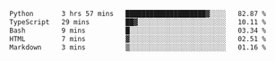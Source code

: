 <!--START_SECTION:waka-->

```txt
Python       3 hrs 57 mins   ████████████████████▓░░░░   82.87 %
TypeScript   29 mins         ██▓░░░░░░░░░░░░░░░░░░░░░░   10.11 %
Bash         9 mins          █░░░░░░░░░░░░░░░░░░░░░░░░   03.34 %
HTML         7 mins          ▓░░░░░░░░░░░░░░░░░░░░░░░░   02.51 %
Markdown     3 mins          ▒░░░░░░░░░░░░░░░░░░░░░░░░   01.16 %
```

<!--END_SECTION:waka--> 
 
